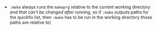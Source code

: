 - `:make` always runs the `makeprg` relative to the current working directory *and that can't be changed after running*, so if `:make` outputs paths for the quickfix list, then `:make` has to be run in the working directory those paths are relative to)
